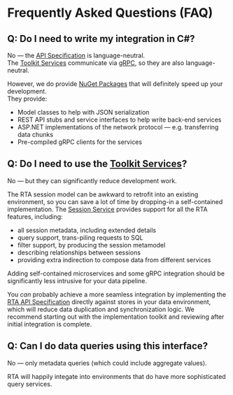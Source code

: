 # Frequently Asked Questions (FAQ)

## Q: Do I need to write my integration in C#?

No &mdash; the [API Specification](../api/index.md) is language-neutral.  
The [Toolkit Services](../services/index.md) communicate via [gRPC](https://grpc.io/), so they are also language-neutral.

However, we do provide [NuGet Packages](../downloads.md/#nuget-packages) that will definitely speed up your development.  
They provide:

* Model classes to help with JSON serialization
* REST API stubs and service interfaces to help write back-end services
* ASP.NET implementations of the network protocol &mdash; e.g. transferring data chunks
* Pre-compiled gRPC clients for the services

## Q: Do I need to use the [Toolkit Services](../services/index.md)?

No &mdash; but they can significantly reduce development work.

The RTA session model can be awkward to retrofit into an existing environment, so you can save a lot of time by dropping-in a self-contained implementation. The [Session Service](../services/rta-sessionsvc/README.md) provides support for all the RTA features, including:

* all session metadata, including extended details
* query support, trans-piling requests to SQL
* filter support, by producing the session metamodel
* describing relationships between sessions
* providing extra indirection to compose data from different services

Adding self-contained microservices and some gRPC integration should be significantly less intrusive for your data pipeline.

You _can_ probably achieve a more seamless integration by implementing the [RTA API Specification](../api/index.md) directly against stores in your data environment, which will reduce data duplication and synchronization logic. We recommend starting out with the implementation toolkit and reviewing after initial integration is complete.

## Q: Can I do data queries using this interface?

No &mdash; only metadata queries (which could include aggregate values).

RTA will happily integate into environments that do have more sophisticated query services.
